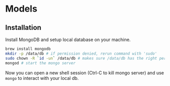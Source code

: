 # Models

## Installation
Install MongoDB and setup local database on your machine.
```bash
brew install mongodb
mkdir -p /data/db # if permission denied, rerun command with 'sudo'
sudo chown -R `id -un` /data/db # makes sure /data/db has the right permissions
mongod # start the mongo server
```
Now you can open a new shell session (Ctrl-C to kill mongo server) and use ```mongo``` to interact with your local db.

